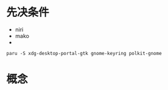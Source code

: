 
# 先决条件

- niri
- mako
- 

```shell
paru -S xdg-desktop-portal-gtk gnome-keyring polkit-gnome
```


# 概念

